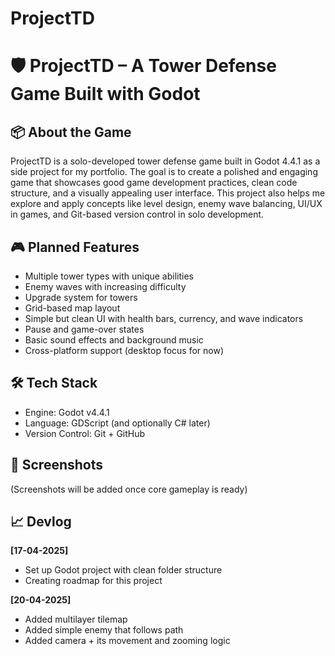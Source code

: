 # ProjectTD
# 🛡️ ProjectTD – A Tower Defense Game Built with Godot

## 📦 About the Game
ProjectTD is a solo-developed tower defense game built in Godot 4.4.1 as a side project for my portfolio. The goal is to create a polished and engaging game that showcases good game development practices, clean code structure, and a visually appealing user interface. This project also helps me explore and apply concepts like level design, enemy wave balancing, UI/UX in games, and Git-based version control in solo development.

## 🎮 Planned Features
- Multiple tower types with unique abilities
- Enemy waves with increasing difficulty
- Upgrade system for towers
- Grid-based map layout
- Simple but clean UI with health bars, currency, and wave indicators
- Pause and game-over states
- Basic sound effects and background music
- Cross-platform support (desktop focus for now)

## 🛠 Tech Stack
- Engine: Godot v4.4.1
- Language: GDScript (and optionally C# later)
- Version Control: Git + GitHub

## 📸 Screenshots
(Screenshots will be added once core gameplay is ready)

## 📈 Devlog
**[17-04-2025]**
- Set up Godot project with clean folder structure
- Creating roadmap for this project

**[20-04-2025]**
- Added multilayer tilemap
- Added simple enemy that follows path
- Added camera + its movement and zooming logic